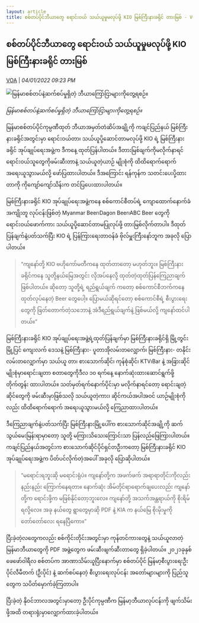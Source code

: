 ```yaml
---
layout: article
title: စစ်တပ်ပိုင်ဘီယာတွေ ရောင်းဝယ် သယ်ယူမှုမလုပ်ဖို့ KIO မြစ်ကြီးနားခရိုင် တားမြစ် - VOA
---
```


## စစ်တပ်ပိုင်ဘီယာတွေ ရောင်းဝယ် သယ်ယူမှုမလုပ်ဖို့ KIO မြစ်ကြီးနားခရိုင် တားမြစ်

[VOA](https://burmese.voanews.com/a/myanmar-beer-dagonbeer-abcbeer-kio-ban-myitkyina-military-coup-voa-burmese/6381290.html) | _04/01/2022 09:23 PM_
        
![မြန်မာစစ်တပ်နဲ့ဆက်စပ်မှုရှိတဲ့ ဘီယာကြော်ငြာများကိုတွေ့ရစဉ်။](https://gdb.voanews.com/AF57B077-EE49-42CE-B68B-08BCBD67D31A_cx1_cy0_cw68_w1080_h608_s.jpg)

_မြန်မာစစ်တပ်နဲ့ဆက်စပ်မှုရှိတဲ့ ဘီယာကြော်ငြာများကိုတွေ့ရစဉ်။_

မြန်မာစစ်တပ်ပိုင်ကုမ္ပဏီထုတ် ဘီယာအမှတ်တံဆိပ်အချို့ကို ကချင်ပြည်နယ် မြစ်ကြီးနားခရိုင်အတွင်းမှာ ရောင်းဝယ်တာ၊ သယ်ယူပို့ဆောင်တာမလုပ်ဖို့ KIO ရဲ့ မြစ်ကြီးနားခရိုင် အုပ်ချုပ်ရေးအဖွဲ့က ဒီကနေ့ ထုတ်ပြန်ပါတယ်။ ဒီတားမြစ်ချက်ကိုမလိုက်နာရင် ရောင်းဝယ်သူတွေကိုဖမ်းဆီးတာနဲ့ သယ်ယူတဲ့ယာဉ် မျိုးစုံကို ထိထိရောက်ရောက် အရေးယူသွားမယ်လို့ ဖော်ပြထားပါတယ်။ ဒီအကြောင်း ရန်ကုန်က သတင်းပေးပို့ထားတာကို ကိုကျော်ကျော်သိန်းက တင်ပြပေးထားပါတယ်။

မြစ်ကြီးနားခရိုင် KIO အုပ်ချုပ်ရေးအဖွဲ့ကနေ စစ်ကောင်စီတပ်ရဲ့ ကျောထောက်နောက်ခံ အကျိုးတူ လုပ်ငန်းဖြစ်တဲ့ Myanmar Beer၊Dagon Beer၊ABC Beer တွေကို ရောင်းဝယ်ဖောက်ကား သယ်ယူပို့ဆောင်တာမပြုလုပ်ဖို့ တားမြစ်လိုက်တာပါ။ ဒီထုတ်ပြန်ချက်နဲ့ပတ်သက်ပြီး KIO ရဲ့ ပြန်ကြားရေးတာဝန်ခံ ဗိုလ်မှူးကြီးနော်ဘူက အခုလို ပြောပါတယ်။

> “ကျနော်တို့ KIO ဗဟိုကော်မတီကနေ ထုတ်တာတော့ မဟုတ်ဘူး။ မြစ်ကြီးနားခရိုင်ကနေ သူတို့နယ်မြေအတွင်း လိုအပ်နေလို့ ထုတ်တဲ့ထုတ်ပြန်ကြေညာချက် ဖြစ်ပါတယ်။ ဆိုတော့ သူတို့ရဲ့ ရည်ရွယ်ချက် ကတော့ စစ်ကောင်စီဘက်ကနေ ထုတ်လုပ်နေတဲ့ Beer တွေပေါ့။ ပြောမယ်ဆိုရင်တော့ စစ်ကောင်စီရဲ့ စီးပွားရေးတွေကို ဖြတ်တောက်တဲ့သဘောနဲ့ အဲဒီရည်ရွယ်ချက်နဲ့ ဖြစ်မယ်လို့ ကျနော်ထင်ပါတယ်။”

မြစ်ကြီးနားခရိုင် KIO အုပ်ချုပ်ရေးအဖွဲ့ရဲ့ထုတ်ပြန်ချက်မှာ မြစ်ကြီးနားခရိုင်ရှိ မြို့တွင်း မြို့ပြင် ကျေးလက် ဒေသနဲ့ မြစ်ကြီးနား- ပူတာအိုလမ်းတလျှောက်၊ မြစ်ကြီးနား- တနိုင်းလမ်းတလျှောက်မှာ သယ်ယူ တာ၊ စားသောက်ဆိုင်၊ ကုန်စုံဆိုင်၊ KTV၊Bar နဲ့ အခြားဆိုင်မျိုးစုံမှာရောင်းချတာ စတာတွေကိုဒီလ ၁၀ ရက်နေ့ နောက်ဆုံးထားဆောင်ရွက်ဖို့ တိုက်တွန်း ထားပါတယ်။ သတ်မှတ်ရက်နောက်ပိုင်းမှာ မလိုက်နာရင်တော့ ရောင်းချတဲ့ဆိုင်တွေကို ဖမ်းဆီးမှာဖြစ်သလို သယ်ယူတဲ့ကား၊ ဆိုင်ကယ်အပါအဝင် ယာဉ်မျိုးစုံကိုလည်း ထိထိရောက်ရောက် အရေးယူသွားမယ်လို့ ကြေညာထားပါတယ်။

ဒီကြေညာချက်နဲ့ပတ်သက်ပြီး မြစ်ကြီးနားမြို့ပေါ်က စားသောက်ဆိုင်အချို့ကို ဆက်သွယ်မေးမြန်းရာမှာတော့ သူတို့ မကြားသိသေးကြောင်းသာ ပြန်လည်ဖြေကြားပါတယ်။ ကချင်ပြည်နယ်အတွင်းက စားသောက်ဆိုင်ပိုင်ရှင်တဦးကတော့ မြစ်ကြီးနားခရိုင် KIO အုပ်ချုပ်ရေးအဖွဲ့က ပိတ်ပင်လိုက်တဲ့အပေါ် အခုလို ပြောဆိုပါတယ်။

> “မရောင်းရဘူးဆို မရောင်းရုံပဲ။ ကျနော်တို့က အဖက်ဖက် အရာရာတိုင်းကိုလည်း နည်းနည်း ကြောက်နေရတာ။ နောက်ဆုံး အိမ်တိုင်ရာရောက်ချပေးလည်း ကျနော်တို့က ရောင်းဖို့က မဖြစ်နိုင်တော့ဘူးလေ။ ကျနော်တို့ အသက်အန္တရာယ်ကို စိုးရိမ်ရလို့လေ။ အခု နယ်တွေ ရွာတွေမှာဆို PDF နဲ့ KIA က နယ်မြေ စိုးမိုးမှုကို တော်တော်လေး ရနေပြီကော။”

ပြီးခဲ့တဲ့လတွေကလည်း စစ်ကိုင်းတိုင်းအတွင်းမှာ ကုန်တင်ကားတွေနဲ့ သယ်ယူလာတဲ့မြန်မာဘီယာတွေကို PDF အဖွဲ့တွေက ဖမ်းဆီးဖျက်ဆီးတာတွေ ရှိခဲ့ပါတယ်။ ၂၀၂၁ခုနှစ် ဖေဖော်ဝါရီလ စစ်တပ်က အာဏာသိမ်းယူပြီးနောက်မှာ စစ်တပ်ပိုင် မြန်မာ့စီးပွားရေးဦးပိုင်လီမီတက် (ဦးပိုင်) နဲ့ ဆက်စပ်နေတဲ့ စီးပွားရေးလုပ်ငန်း အတော်များများကို ပြည်သူတွေက သပိတ်မှောက်ခဲ့ကြတာပါ။

ပြီးခဲ့တဲ့ နိုဝင်ဘာလအတွင်းမှာတော့ ဦးပိုင်ကုမ္ပဏီက မြန်မာ့ဘီယာလုပ်ငန်းကို ဖျက်သိမ်းဖို့အထိ တရားရုံးမှာလျှောက်ထားခဲ့ပါတယ်။